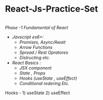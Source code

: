# React-Js-Practice-Set
<i> <br>
Phase -1 Fundamental of React     <br>
* Javscript es6+:                 <br>
  - Promises, Async/Await         <br>
  - Arrow Functions               <br>
  - Spread / Rest Opratores       <br>
  - Distructing etc.              <br>
* React Basics :                  <br>    
  - JSX component                 <br>
  - State , Props  
  - Hooks (useState , useEffect)
  - Conditional redering Etc.
</i> 
Hooks - 1) useState 
        2) useEffect
